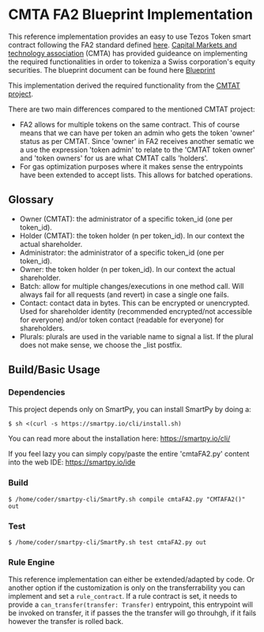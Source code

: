# CMTA FA2 Blueprint Implementation

This reference implementation provides an easy to use Tezos Token smart contract following
the FA2 standard defined [here](https://gitlab.com/tzip/tzip/-/blob/master/proposals/tzip-12/).
[Capital Markets and technology association](https://www.cmta.ch/) (CMTA) has provided guideance 
on implementing the required functionalities in order to tokeniza a Swiss corporation's equity
securities. The blueprint document can be found here [Blueprint](https://cmta.ch/content/15de282276334fc837b9687a13726ab9/cmtat-functional-specifications-jan-2022-final.pdf)  

This implementation derived the required functionality from the [CMTAT project](https://github.com/CMTA/CMTAT). 

There are two main differences compared to the mentioned CMTAT project:

- FA2 allows for multiple tokens on the same contract. This of course means that we can have per token
an admin who gets the token 'owner' status as per CMTAT. Since 'owner' in FA2 receives another sematic
 we a use the expression 'token admin' to relate to the 'CMTAT token owner' and 'token owners' for us
 are what CMTAT calls 'holders'.
- For gas optimization purposes where it makes sense the entrypoints have been extended to accept lists. 
This allows for batched operations. 

## Glossary
 - Owner (CMTAT):        the administrator of a specific token_id (one per token_id).
 - Holder (CMTAT):       the token holder (n per token_id). In our context the actual shareholder.
 - Administrator:         the administrator of a specific token_id (one per token_id).
 - Owner:                 the token holder (n per token_id). In our context the actual shareholder.
 - Batch:                 allow for multiple changes/executions in one method call. Will always fail for all requests (and revert) in case a single one fails. 
 - Contact:               contact data in bytes. This can be encrypted or unencrypted. Used for shareholder identity (recommended encrypted/not accessible for everyone) and/or token contact (readable for everyone) for shareholders.
 - Plurals:               plurals are used in the variable name to signal a list. If the plural does not make sense, we choose the _list postfix. 

## Build/Basic Usage

### Dependencies

This project depends only on SmartPy, you can install SmartPy by doing a:

```
$ sh <(curl -s https://smartpy.io/cli/install.sh)
```

You can read more about the installation here: https://smartpy.io/cli/

If you feel lazy you can simply copy/paste the entire 'cmtaFA2.py' content into the web IDE: https://smartpy.io/ide 

### Build

```
$ /home/coder/smartpy-cli/SmartPy.sh compile cmtaFA2.py "CMTAFA2()" out
```

### Test
```
$ /home/coder/smartpy-cli/SmartPy.sh test cmtaFA2.py out
```

### Rule Engine

This reference implementation can either be extended/adapted by code. Or another option if the customization is only on the transferrability you can implement and set a `rule_contract`. If a rule contract is set, it needs to provide a `can_transfer(transfer: Transfer)` entrypoint, this entrypoint will be invoked on transfer, it if passes the the transfer will go throuhgh, if it fails however the transfer is rolled back.